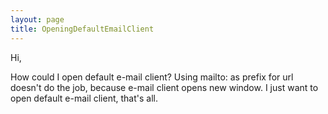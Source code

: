 ```yaml
---
layout: page
title: OpeningDefaultEmailClient
---
```


Hi,

How could I open default e-mail client? Using mailto: as prefix for url doesn't do the job, because e-mail client opens new window. I just want to open default e-mail client, that's all.

